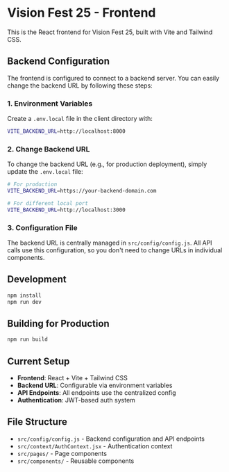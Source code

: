 # Vision Fest 25 - Frontend

This is the React frontend for Vision Fest 25, built with Vite and Tailwind CSS.

## Backend Configuration

The frontend is configured to connect to a backend server. You can easily change the backend URL by following these steps:

### 1. Environment Variables

Create a `.env.local` file in the client directory with:

```bash
VITE_BACKEND_URL=http://localhost:8000
```

### 2. Change Backend URL

To change the backend URL (e.g., for production deployment), simply update the `.env.local` file:

```bash
# For production
VITE_BACKEND_URL=https://your-backend-domain.com

# For different local port
VITE_BACKEND_URL=http://localhost:3000
```

### 3. Configuration File

The backend URL is centrally managed in `src/config/config.js`. All API calls use this configuration, so you don't need to change URLs in individual components.

## Development

```bash
npm install
npm run dev
```

## Building for Production

```bash
npm run build
```

## Current Setup

- **Frontend**: React + Vite + Tailwind CSS
- **Backend URL**: Configurable via environment variables
- **API Endpoints**: All endpoints use the centralized config
- **Authentication**: JWT-based auth system

## File Structure

- `src/config/config.js` - Backend configuration and API endpoints
- `src/context/AuthContext.jsx` - Authentication context
- `src/pages/` - Page components
- `src/components/` - Reusable components
